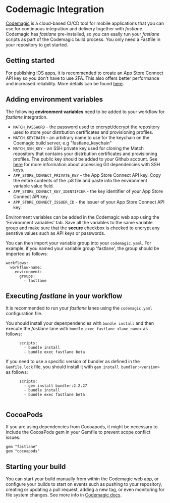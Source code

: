 # Codemagic Integration

[Codemagic](https://codemagic.io/) is a cloud-based CI/CD tool for mobile applications that you can use for continuous integration and delivery together with *fastlane*. Codemagic has *fastlane* pre-installed, so you can easily run your *fastlane* scripts as part of the Codemagic build process. You only need a Fastfile in your repository to get started.

## Getting started

For publishing iOS apps, it is recommended to create an App Store Connect API key so you don't have to use 2FA. This also offers better performance and increased reliability. More details can be found [here](https://docs.fastlane.tools/app-store-connect-api/).

## Adding environment variables

The following **environment variables** need to be added to your workflow for *fastlane* integration. 

- `MATCH_PASSWORD` - the password used to encrypt/decrypt the repository used to store your distrbution certificates and provisioning profiles.
- `MATCH_KEYCHAIN` - an arbitrary name to use for the keychain on the Coemagic build server, e.g "fastlane_keychain"
- `MATCH_SSH_KEY` - an SSH private key used for cloning the Match repository that contains your distrbution certificates and provisioning profiles. The public key should be added to your Github account. See [here](https://docs.codemagic.io/configuration/access-private-git-submodules/) for more information about accessing Git dependencies with SSH keys.
- `APP_STORE_CONNECT_PRIVATE_KEY` - the App Store Connect API key. Copy the entire contents of the .p8 file and paste into the environment variable value field.
- `APP_STORE_CONNECT_KEY_IDENTIFIER` - the key identifier of your App Store Connect API key.
- `APP_STORE_CONNECT_ISSUER_ID` - the issuer of your App Store Connect API key.

Environment variables can be added in the Codemagic web app using the 'Environment variables' tab. Save all the variables to the same variable group and make sure that the **secure** checkbox is checked to encrypt any senstive values such as API keys or passwords.

You can then import your variable group into your `codemagic.yaml`. For example, if you named your variable group 'fastlane', the group should be imported as follows:

```
workflows:
  workflow-name:
    environment:
      groups:
        - fastlane
```

## Executing *fastlane* in your workflow

It is recommended to run your *fastlane* lanes using the `codemagic.yaml` configuration file. 

You should install your depenpendencies with `bundle install` and then execute the *fastlane* lane with `bundle exec fastlane <lane_name>` as follows:

```
      scripts:
        - bundle install
        - bundle exec fastlane beta
```

If you need to use a specific version of bundler as defined in the `Gemfile.lock` file, you should install it with `gem install bundler:<version>` as follows:

```
      scripts:
        - gem install bundler:2.2.27
        - bundle install
        - bundle exec fastlane beta
       
```

## CocoaPods

If you are using dependencies from Cocoapods, it might be necessary to include the CocoaPods gem in your Gemfile to prevent scope conflict issues. 

```
gem "fastlane"
gem "cocoapods"
```

## Starting your build

You can start your build manually from within the Codemagic web app, or configure your builds to start on events such as pushing to your repository, creating or updating a pull request, adding a new tag, or even monitoring for file system changes. See more info in [Codemagic docs](https://docs.codemagic.io/).
